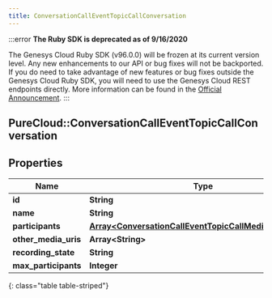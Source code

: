 ```yaml
---
title: ConversationCallEventTopicCallConversation
---
```


:::error
**The Ruby SDK is deprecated as of 9/16/2020**

The Genesys Cloud Ruby SDK (v96.0.0) will be frozen at its current version level. Any new enhancements to our API or bug fixes will not be backported. If you do need to take advantage of new features or bug fixes outside the Genesys Cloud Ruby SDK, you will need to use the Genesys Cloud REST endpoints directly. More information can be found in the [Official Announcement](https://developer.mypurecloud.com/forum/t/announcement-genesys-cloud-ruby-sdk-end-of-life/8850).
:::


## PureCloud::ConversationCallEventTopicCallConversation

## Properties

|Name | Type | Description | Notes|
|------------ | ------------- | ------------- | -------------|
| **id** | **String** |  | [optional] |
| **name** | **String** |  | [optional] |
| **participants** | [**Array&lt;ConversationCallEventTopicCallMediaParticipant&gt;**](ConversationCallEventTopicCallMediaParticipant.html) |  | [optional] |
| **other_media_uris** | **Array&lt;String&gt;** |  | [optional] |
| **recording_state** | **String** |  | [optional] |
| **max_participants** | **Integer** |  | [optional] |
{: class="table table-striped"}


